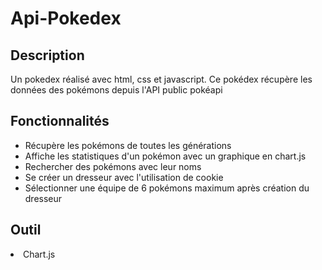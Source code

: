 # Api-Pokedex

## Description

Un pokedex réalisé avec html, css et javascript. Ce pokédex récupère les données des pokémons depuis l'API public pokéapi

## Fonctionnalités

<ul>
<li>Récupère les pokémons de toutes les générations</li>
<li>Affiche les statistiques d'un pokémon avec un graphique en chart.js</li>
<li>Rechercher des pokémons avec leur noms</li>
<li>Se créer un dresseur avec l'utilisation de cookie</li>
<li>Sélectionner une équipe de 6 pokémons maximum après création du dresseur</li>

</ul>

## Outil

<li>Chart.js</li>

